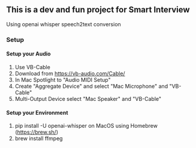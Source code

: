 ## This is a dev and fun project for Smart Interview
Using openai whisper speech2text conversion
### Setup
#### Setup your Audio
1. Use VB-Cable
2. Download from https://vb-audio.com/Cable/
3. In Mac Spotlight to "Audio MIDI Setup"
4. Create "Aggregate Device" and select "Mac Microphone" and "VB-Cable"
5. Multi-Output Device select "Mac Speaker" and "VB-Cable"

#### Setup your Environment 
1. pip install -U openai-whisper
on MacOS using Homebrew (https://brew.sh/)
2. brew install ffmpeg